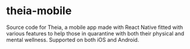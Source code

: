 # theia-mobile
Source code for Theia, a mobile app made with React Native fitted with various features to help those in quarantine with both their physical and mental wellness. Supported on both iOS and Android.
